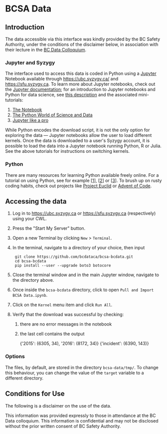 # BCSA Data

## Introduction

The data accessible via this interface was kindly provided by the BC Safety
Authority, under the conditions of the disclaimer below, in association with
their lecture in the [BC Data Colloquium](http://bcdata.ca).

### Jupyter and Syzygy

The interface used to access this data is coded in Python using a
[Jupyter](http://jupyter.org/) Notebook available through
<https://ubc.syzygy.ca/> and <https://sfu.syzygy.ca>. To learn more about
Jupyter notebooks, check out the
[Jupyter documentation](http://jupyter-notebook.readthedocs.io/en/latest/); for
an introduction to Jupyter notebooks and Python for data science, see
[this description](https://github.com/barbagroup/jupyter-tutorial/blob/master/World-of-Jupyter.md)
and the associated mini-tutorials:

1. [The Notebook](http://nbviewer.jupyter.org/github/barbagroup/jupyter-tutorial/blob/master/1--The%20Notebook.ipynb)
2. [The Python World of Science and Data](http://nbviewer.jupyter.org/github/barbagroup/jupyter-tutorial/blob/master/2--The%20Python%20world%20of%20science%20and%20data.ipynb)
3. [Jupyter like a pro](http://nbviewer.jupyter.org/github/barbagroup/jupyter-tutorial/blob/master/3--Jupyter%20like%20a%20pro.ipynb)

While Python encodes the download script, it is not the only option for
exploring the data &mdash; Jupyter notebooks allow the user to load different
kernels. Once the data is downloaded to a user's Syzygy account, it is possible
to load the data into a Jupyter notebook running Python, R or Julia. See the
above tutorials for instructions on switching kernels.

### Python

There are many resources for learning Python available freely online. For a
tutorial on using Python, see for example [[1]], [[2]] or [[3]]. To brush up on
rusty coding habits, check out projects like
[Project Euclid](https://projecteuclid.org/) or
[Advent of Code](https://adventofcode.com/).

[1]: https://engineering.ucsb.edu/~shell/che210d/numpy.pdf
[2]: https://www.youtube.com/playlist?list=PLYx7XA2nY5Gf37zYZMw6OqGFRPjB1jCy6
[3]: https://www.codecademy.com/learn/python


## Accessing the data

1. Log in to <https://ubc.syzygy.ca> or <https://sfu.syzygy.ca> (respectively)
using your CWL.
2. Press the "Start My Server" button.
3. Open a new Terminal by clicking `New` > `Terminal`.
4. In the terminal, navigate to a directory of your choice, then input

		git clone https://github.com/bcdataca/bcsa-bcdata.git
		cd bcsa-bcdata
		pip install --user --upgrade boto3 botocore

5. Close the terminal window and in the main Jupyter window, navigate to the
directory above.
6. Once inside the `bcsa-bcdata` directory, click to open `Pull and Import BCSA
Data.ipynb`.
7. Click on the `Kernel` menu item and click `Run All`.
8. Verify that the download was successful by checking:
   1. there are no error messages in the notebook
   2. the last cell contains the output

		 {'2015': (6305, 34), '2016': (8172, 34)}
		 {'incident': (6390, 143)}

### Options

The files, by default, are stored in the directory `bcsa-data/tmp/`. To change
this behaviour, you can change the value of the `target` variable to a
different directory. 
   

## Conditions for Use

The following is a disclaimer on the use of the data.

This information was provided expressly to those in attendance at the BC Data colloquium. This information is confidential and may not be disclosed without the prior written consent of BC Safety Authority.
